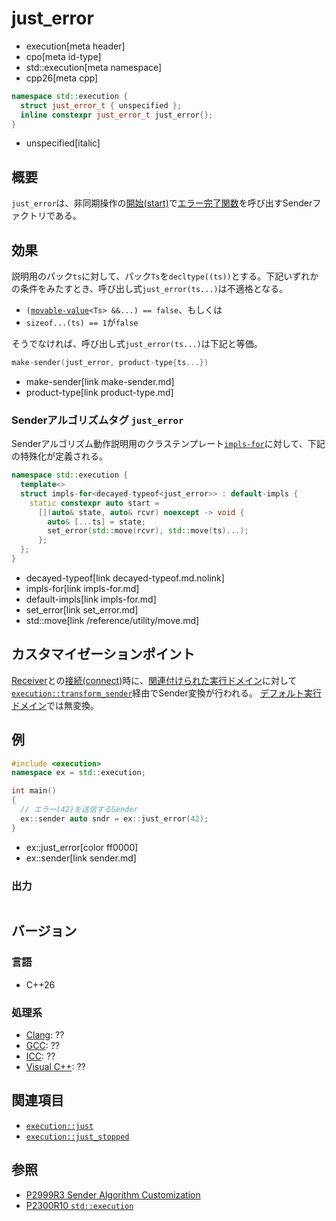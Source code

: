 # just_error
* execution[meta header]
* cpo[meta id-type]
* std::execution[meta namespace]
* cpp26[meta cpp]

```cpp
namespace std::execution {
  struct just_error_t { unspecified };
  inline constexpr just_error_t just_error{};
}
```
* unspecified[italic]

## 概要
`just_error`は、非同期操作の[開始(start)](start.md)で[エラー完了関数](set_error.md)を呼び出すSenderファクトリである。


## 効果
説明用のパック`ts`に対して、パック`Ts`を`decltype((ts))`とする。下記いずれかの条件をみたすとき、呼び出し式`just_error(ts...)`は不適格となる。

- `(`[`movable-value`](../movable-value.md)`<Ts> &&...) == false`、もしくは
- `sizeof...(ts) == 1`が`false`

そうでなければ、呼び出し式`just_error(ts...)`は下記と等価。

```cpp
make-sender(just_error, product-type{ts...})
```
* make-sender[link make-sender.md]
* product-type[link product-type.md]


### Senderアルゴリズムタグ `just_error`
Senderアルゴリズム動作説明用のクラステンプレート[`impls-for`](impls-for.md)に対して、下記の特殊化が定義される。

```cpp
namespace std::execution {
  template<>
  struct impls-for<decayed-typeof<just_error>> : default-impls {
    static constexpr auto start =
      [](auto& state, auto& rcvr) noexcept -> void {
        auto& [...ts] = state;
        set_error(std::move(rcvr), std::move(ts)...);
      };
  };
}
```
* decayed-typeof[link decayed-typeof.md.nolink]
* impls-for[link impls-for.md]
* default-impls[link impls-for.md]
* set_error[link set_error.md]
* std::move[link /reference/utility/move.md]


## カスタマイゼーションポイント
[Receiver](receiver.md)との[接続(connect)](connect.md)時に、[関連付けられた実行ドメイン](get-domain-late.md)に対して[`execution::transform_sender`](transform_sender.md)経由でSender変換が行われる。
[デフォルト実行ドメイン](default_domain.md)では無変換。


## 例
```cpp example
#include <execution>
namespace ex = std::execution;

int main()
{
  // エラー(42)を送信するSender
  ex::sender auto sndr = ex::just_error(42);
}
```
* ex::just_error[color ff0000]
* ex::sender[link sender.md]

### 出力
```
```


## バージョン
### 言語
- C++26

### 処理系
- [Clang](/implementation.md#clang): ??
- [GCC](/implementation.md#gcc): ??
- [ICC](/implementation.md#icc): ??
- [Visual C++](/implementation.md#visual_cpp): ??


## 関連項目
- [`execution::just`](just.md)
- [`execution::just_stopped`](just_stopped.md)


## 参照
- [P2999R3 Sender Algorithm Customization](https://www.open-std.org/jtc1/sc22/wg21/docs/papers/2023/p2999r3.html)
- [P2300R10 `std::execution`](https://www.open-std.org/jtc1/sc22/wg21/docs/papers/2024/p2300r10.html)
